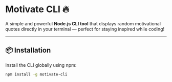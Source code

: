 # Motivate CLI 🔥

A simple and powerful **Node.js CLI tool** that displays random motivational quotes directly in your terminal — perfect for staying inspired while coding!

---

## 📦 Installation

Install the CLI globally using npm:

```bash
npm install -g motivate-cli
